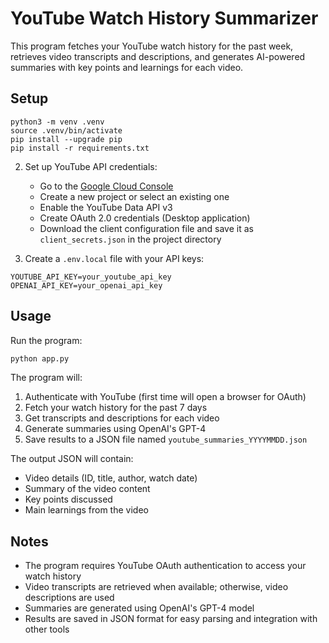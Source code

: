 # YouTube Watch History Summarizer

This program fetches your YouTube watch history for the past week, retrieves video transcripts and descriptions, and generates AI-powered summaries with key points and learnings for each video.

## Setup

```shell
python3 -m venv .venv
source .venv/bin/activate
pip install --upgrade pip
pip install -r requirements.txt
```

2. Set up YouTube API credentials:
   - Go to the [Google Cloud Console](https://console.cloud.google.com/)
   - Create a new project or select an existing one
   - Enable the YouTube Data API v3
   - Create OAuth 2.0 credentials (Desktop application)
   - Download the client configuration file and save it as `client_secrets.json` in the project directory

3. Create a `.env.local` file with your API keys:
```
YOUTUBE_API_KEY=your_youtube_api_key
OPENAI_API_KEY=your_openai_api_key
```

## Usage

Run the program:
```bash
python app.py
```

The program will:
1. Authenticate with YouTube (first time will open a browser for OAuth)
2. Fetch your watch history for the past 7 days
3. Get transcripts and descriptions for each video
4. Generate summaries using OpenAI's GPT-4
5. Save results to a JSON file named `youtube_summaries_YYYYMMDD.json`

The output JSON will contain:
- Video details (ID, title, author, watch date)
- Summary of the video content
- Key points discussed
- Main learnings from the video

## Notes

- The program requires YouTube OAuth authentication to access your watch history
- Video transcripts are retrieved when available; otherwise, video descriptions are used
- Summaries are generated using OpenAI's GPT-4 model
- Results are saved in JSON format for easy parsing and integration with other tools